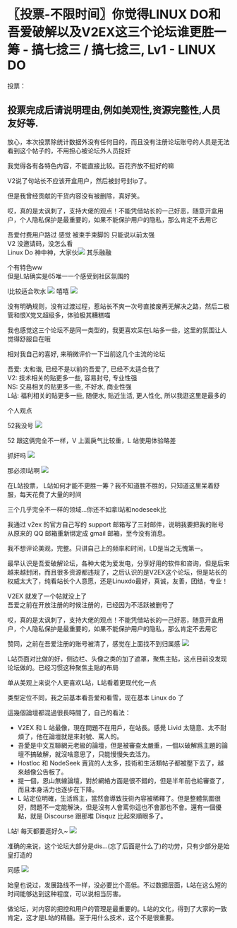# 〖投票-不限时间〗你觉得LINUX DO和吾爱破解以及V2EX这三个论坛谁更胜一筹 - 搞七捻三 / 搞七捻三, Lv1 - LINUX DO
投票：

[](#p-3712875-h-1)投票完成后请说明理由,例如美观性,资源完整性,人员友好等.
-----------------------------------------------

放心，本次投票除统计数据外没有任何目的，而且没有注册论坛账号的人员是无法看到这个帖子的，不用担心被论坛外人员捉奸

我觉得各有各特色内容，不能直接比较。百花齐放不挺好的嘛

V2说了句站长不应该开盒用户，然后被封号封ip了。

但是我曾经贡献的干货内容没有被删除，真好笑。

哎，真的是太讽刺了，支持大佬的观点！不能凭借站长的一己好恶，随意开盒用户，个人隐私保护是最重要的，如果不能保护用户的隐私，那么肯定不去用它

吾爱付费用户路过 感觉 被束手束脚的 只能说以前太强  
V2 没邀请码，没怎么看  
Linux Do 神中神，大家伙![](https://linux.do/images/emoji/twemoji/nerd_face.png?v=12)
其乐融融

个有特色ww  
但是L站确实是65唯一一个感受到社区氛围的

l比较适合吹水 ![](https://linux.do/images/emoji/twemoji/wink.png?v=12)
嘻嘻 ![](https://linux.do/images/emoji/twemoji/yum.png?v=12)

没有明确规则，没有过渡过程，惹站长不爽一次号直接废再无解决之路，然后二极管和恨X党又超级多，体验极其糟糕喵

我也感觉这三个论坛不是同一类型的，我更喜欢呆在L站多一些，这里的氛围让人觉得舒服自在哦

相对我自己的喜好, 来稍微评价一下当前这几个主流的论坛

吾爱: 太和谐, 已经不是以前的吾爱了, 已经不太适合我了  
V2: 技术相关的贴更多一些, 容易封号, 专业性强  
NS: 交易相关的贴更多一些, 不好水, 商业性强  
L站: 福利相关的贴更多一些, 随便水, 贴近生活, 更人性化, 所以我逛这里是最多的

个人观点

52我没号 ![](https://linux.do/uploads/default/original/3X/2/e/2e09f3a3c7b27eacbabe9e9614b06b88d5b06343.png?v=12)

52 跟这俩完全不一样，V 上面戾气比较重，L 站使用体验略差

抓奸吗 ![](https://linux.do/uploads/default/original/3X/2/e/2e09f3a3c7b27eacbabe9e9614b06b88d5b06343.png?v=12)

那必须l站啊 ![](https://linux.do/images/emoji/twemoji/smile.png?v=12)

在L站投票， L站如何才能不更胜一筹？我不知道胜不胜的，只知道这里呆着舒服，每天花费了大量的时间

三个几乎完全不一样的领域…你还不如拿l站和nodeseek比

我通过 v2ex 的官方自己写的 support 邮箱写了三封邮件，说明我要把我的账号从原来的 QQ 邮箱重新绑定成 gmail 邮箱，至今没有消息。

我不想评论美观，完整。只讲自己上的频率和时间，LD是当之无愧第一。

最早认识是吾爱破解论坛，各种大佬为爱发电，分享好用的软件和咨询，但是后来越来越封闭，而且很多资源都违规了，之后认识的是V2EX这个论坛，但是站长的权威太大了，纯看站长个人意愿，还是Linuxdo最好，真诚，友善，团结，专业！

V2EX 就发了一个帖就没上了  
吾爱之前在开放注册的时候注册的，已经因为不活跃被删号了

哎，真的是太讽刺了，支持大佬的观点！不能凭借站长的一己好恶，随意开盒用户，个人隐私保护是最重要的，如果不能保护用户的隐私，那么肯定不去用它

赞同，之前在吾爱注册的账号被清了，感觉在上面找不到归属感 ![](https://linux.do/uploads/default/original/3X/c/7/c756c0f079d25093ed6c7c2feaaa423ead63411c.png?v=12)

L站页面对比做的好，侧边栏、头像之类的加了遮罩，聚焦主贴，这点目前没发现论坛做的。已经习惯这种聚焦主贴的布局

单从美观上来说个人更喜欢L站，L站看着更现代化一点

类型定位不同，我之前基本看吾爱和看雪，现在基本 Linux do 了

這幾個論壇都混過很長時間了，自己的看法：

*   V2EX 和 L 站最像，現在問題不在用戶，在站長。感覺 Livid 太隨意、太不耐煩了，他在論壇就是來封號、罵人的。
*   吾愛是中文互聯網元老級的論壇，但是被審查太嚴重，一個以破解爲主題的論壇不搞破解，就沒啥意思了，只能慢慢失去活力。
*   Hostloc 和 NodeSeek 賣貨的人太多，技術和生活類帖子都被壓下去了，越來越像公告板了。
*   提一個，恩山無線論壇，對於網絡方面是很不錯的，但是半年前也給審查了，而且本身活力也逐步在下降。
*   L 站定位明確，生活爲主，當然會導致技術內容被稀釋了。但是整體氛圍很好，問題不一定能解決，但是沒有人會罵你這也不會那也不會。還有一個優點，就是 Discourse 跟那堆 Disquz 比起來順眼多了。

L站! 每天都要逛好久~ ![](https://linux.do/images/emoji/twemoji/grin.png?v=12)

准确的来说，这个论坛大部分是dis…(忘了后面是什么了)的功劳，只有少部分是始皇打造的

同感 ![](https://linux.do/images/emoji/twemoji/face_with_peeking_eye.png?v=12)

始皇也说过，发展路线不一样，没必要比个高低。不过数据层面，L站在这么短的时间能够达到这种程度，可以说相当厉害。

做论坛，对内容的把控和用户的管理是最重要的。L站的文化，得到了大家的一致肯定，这才是L站的精髓。至于用什么技术，这个不是很重要。